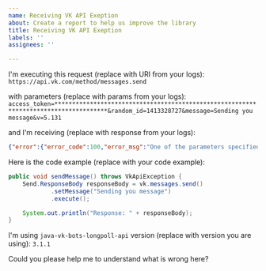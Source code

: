 ```yaml
---
name: Receiving VK API Exeption
about: Create a report to help us improve the library
title: Receiving VK API Exeption
labels: ''
assignees: ''

---
```


I'm executing this request (replace with URI from your logs): `https://api.vk.com/method/messages.send`

with parameters (replace with params from your logs): `access_token=*************************************************************************************&random_id=1413328727&message=Sending you message&v=5.131`

and I'm receiving (replace with response from your logs): 
```json
{"error":{"error_code":100,"error_msg":"One of the parameters specified was missing or invalid: you should specify peer_id, user_id, domain, chat_id or user_ids param","request_params":[{"key":"method","value":"messages.send"},{"key":"oauth","value":"1"},{"key":"v","value":"5.131"},{"key":"random_id","value":"1413460573"}]}}
```

Here is the code example (replace with your code example):
```java
public void sendMessage() throws VkApiException {
    Send.ResponseBody responseBody = vk.messages.send()
            .setMessage("Sending you message")
            .execute();

    System.out.println("Response: " + responseBody);
}
```

I'm using `java-vk-bots-longpoll-api` version (replace with version you are using): `3.1.1`

Could you please help me to understand what is wrong here?
